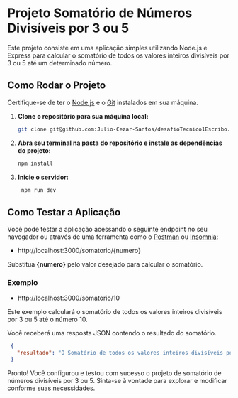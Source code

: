 # Projeto Somatório de Números Divisíveis por 3 ou 5

Este projeto consiste em uma aplicação simples utilizando Node.js e Express para calcular o somatório de todos os valores inteiros divisíveis por 3 ou 5 até um determinado número.

## Como Rodar o Projeto

Certifique-se de ter o [Node.js](https://nodejs.org/en/download/current) e o [Git](https://git-scm.com/downloads) instalados em sua máquina.

1. <b>Clone o repositório para sua máquina local:</b>
   
    ```bash
    git clone git@github.com:Julio-Cezar-Santos/desafioTecnico1Escribo.git
    ```

2. <b>Abra seu terminal na pasta do repositório e instale as dependências do projeto:</b>

    ```bash
    npm install
    ```
3. <b>Inicie o servidor:</b>

   ```bash
    npm run dev
    ```


## Como Testar a Aplicação

Você pode testar a aplicação acessando o seguinte endpoint no seu navegador ou através de uma ferramenta como o [Postman](https://www.postman.com/) ou [Insomnia](https://insomnia.rest/):

  - http://localhost:3000/somatorio/{numero}
    
Substitua <b>{numero}</b> pelo valor desejado para calcular o somatório.

### Exemplo

  - http://localhost:3000/somatorio/10

Este exemplo calculará o somatório de todos os valores inteiros divisíveis por 3 ou 5 até o número 10.

Você receberá uma resposta JSON contendo o resultado do somatório.

   ```json
    {
      "resultado": "O Somatório de todos os valores inteiros divisíveis por 3 ou 5 é: 23."
    }
  ```

Pronto! Você configurou e testou com sucesso o projeto de somatório de números divisíveis por 3 ou 5. Sinta-se à vontade para explorar e modificar conforme suas necessidades.



   
